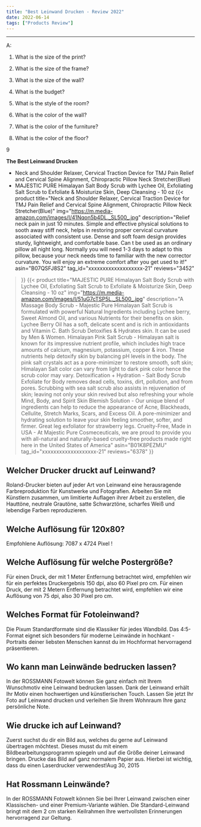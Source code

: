 ```yaml
---
title: "Best Leinwand Drucken - Review 2022"
date: 2022-06-14
tags: ["Products Review"]
---
```


---


A:

1. What is the size of the print?

2. What is the size of the frame?

3. What is the size of the wall?

4. What is the budget?

5. What is the style of the room?

6. What is the color of the wall?

7. What is the color of the furniture?

8. What is the color of the floor?

9

**The Best Leinwand Drucken**
* Neck and Shoulder Relaxer, Cervical Traction Device for TMJ Pain Relief and Cervical Spine Alignment, Chiropractic Pillow Neck Stretcher(Blue)
* MAJESTIC PURE Himalayan Salt Body Scrub with Lychee Oil, Exfoliating Salt Scrub to Exfoliate & Moisturize Skin, Deep Cleansing - 10 oz
{{< product 
title="Neck and Shoulder Relaxer, Cervical Traction Device for TMJ Pain Relief and Cervical Spine Alignment, Chiropractic Pillow Neck Stretcher(Blue)"
img="https://m.media-amazon.com/images/I/41Nqon5b4DL._SL500_.jpg"
description="Relief neck pain in just 10 minutes. Simple and effective physical solutions to sooth away stiff neck, helps in restoring proper cervical curvature associated with consistent use. Dense and soft foam design provides sturdy, lightweight, and comfortable base. Can t be used as an ordinary pillow all night long. Normally you will need 1-3 days to adapt to this pillow, because your neck needs time to familiar with the new corrector curvature. You will enjoy an extreme comfort after you get used to it!"
asin="B07QSFJ8S2"
tag_id="xxxxxxxxxxxxxxxxxxx-21"
reviews="3452"
>}} 
{{< product 
title="MAJESTIC PURE Himalayan Salt Body Scrub with Lychee Oil, Exfoliating Salt Scrub to Exfoliate & Moisturize Skin, Deep Cleansing - 10 oz"
img="https://m.media-amazon.com/images/I/51uG7cTSP5L._SL500_.jpg"
description="A Massage Body Scrub - Majestic Pure Himalayan Salt Scrub is formulated with powerful Natural Ingredients including Lychee berry, Sweet Almond Oil, and various Nutrients for their benefits on skin. Lychee Berry Oil has a soft, delicate scent and is rich in antioxidants and Vitamin C. Bath Scrub Detoxifies & Hydrates skin. It can be used by Men & Women. Himalayan Pink Salt Scrub - Himalayan salt is known for its impressive nutrient profile, which includes high trace amounts of calcium, magnesium, potassium, copper & iron. These nutrients help detoxify skin by balancing pH levels in the body. The pink salt crystals act as a pore-minimizer to restore smooth, soft skin; Himalayan Salt color can vary from light to dark pink color hence the scrub color may vary. Detoxification + Hydration - Salt Body Scrub Exfoliate for Body removes dead cells, toxins, dirt, pollution, and from pores. Scrubbing with sea salt scrub also assists in rejuvenation of skin; leaving not only your skin revived but also refreshing your whole Mind, Body, and Spirit Skin Blemish Solution - Our unique blend of ingredients can help to reduce the appearance of Acne, Blackheads, Cellulite, Stretch Marks, Scars, and Excess Oil. A pore-minimizer and hydrating solution to leave your skin feeling smoother, softer, and firmer. Great leg exfoliator for strawberry legs. Cruelty-Free, Made in USA - At Majestic Pure Cosmeceuticals, we are proud to provide you with all-natural and naturally-based cruelty-free products made right here in the United States of America"
asin="B01K8PEZMU"
tag_id="xxxxxxxxxxxxxxxxxxx-21"
reviews="6378"
>}} 
## Welcher Drucker druckt auf Leinwand?
Roland-Drucker bieten auf jeder Art von Leinwand eine herausragende Farbreproduktion für Kunstwerke und Fotografien. Arbeiten Sie mit Künstlern zusammen, um limitierte Auflagen ihrer Arbeit zu erstellen, die Hauttöne, neutrale Grautöne, satte Schwarztöne, scharfes Weiß und lebendige Farben reproduzieren.

## Welche Auflösung für 120x80?
Empfohlene Auflösung: 7087 x 4724 Pixel !

## Welche Auflösung für welche Postergröße?
Für einen Druck, der mit 1 Meter Entfernung betrachtet wird, empfehlen wir für ein perfektes Druckergebnis 150 dpi, also 60 Pixel pro cm. Für einen Druck, der mit 2 Metern Entfernung betrachtet wird, empfehlen wir eine Auflösung von 75 dpi, also 30 Pixel pro cm.

## Welches Format für Fotoleinwand?
Die Pixum Standardformate sind die Klassiker für jedes Wandbild. Das 4:5-Format eignet sich besonders für moderne Leinwände in hochkant - Portraits deiner liebsten Menschen kannst du im Hochformat hervorragend präsentieren.

## Wo kann man Leinwände bedrucken lassen?
In der ROSSMANN Fotowelt können Sie ganz einfach mit Ihrem Wunschmotiv eine Leinwand bedrucken lassen. Dank der Leinwand erhält Ihr Motiv einen hochwertigen und künstlerischen Touch. Lassen Sie jetzt Ihr Foto auf Leinwand drucken und verleihen Sie Ihrem Wohnraum Ihre ganz persönliche Note.

## Wie drucke ich auf Leinwand?
Zuerst suchst du dir ein Bild aus, welches du gerne auf Leinwand übertragen möchtest. Dieses musst du mit einem Bildbearbeitungsprogramm spiegeln und auf die Größe deiner Leinwand bringen. Drucke das Bild auf ganz normalem Papier aus. Hierbei ist wichtig, dass du einen Laserdrucker verwendest!Aug 30, 2015

## Hat Rossmann Leinwände?
In der ROSSMANN Fotowelt können Sie bei Ihrer Leinwand zwischen einer Klassischen- und einer Premium-Variante wählen. Die Standard-Leinwand bringt mit dem 2 cm starken Keilrahmen Ihre wertvollsten Erinnerungen hervorragend zur Geltung.

